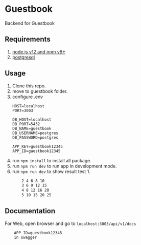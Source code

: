 # Guestbook

Backend for Guestbook

## Requirements

1. [node.js v12 and npm v6+](https://www.npmjs.com/get-npm)
2. [postgresql](https://www.postgresql.org/download/)

## Usage

1. Clone this repo.
2. move to guestbook folder.
3. configure .env
    ```dotenv
    HOST=localhost
    PORT=3003

    DB_HOST=localhost
    DB_PORT=5432
    DB_NAME=guestbook
    DB_USERNAME=postgres
    DB_PASSWORD=postgres

    APP_KEY=guestbook12345
    APP_ID=guestbook12345
    ```
4. run `npm install` to install all package.
5. run `npm run dev` to run app in development mode.
6. run `npm run dev` to show result test 1.
    ``` 1 2 3 4 5 
        2 4 6 8 10 
        3 6 9 12 15
        4 8 12 16 20
        5 10 15 20 25
    ```
## Documentation

For Web, open browser and go to `localhost:3003/api/v1/docs`
``` APP_KEY=guestbook12345
    APP_ID=guestbook12345
    in swagger
```
